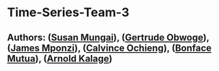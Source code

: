 # Time-Series-Team-3
## Authors: ([Susan Mungai](https://github.com/Arnoldchovu)), ([Gertrude Obwoge](https://github.com/Getty3102)), ([James Mponzi](https://github.com/Mponziii)), ([Calvince Ochieng](https://github.com/ochiengcalvince)), ([Bonface Mutua](https://github.com/Bonnie10)), ([Arnold Kalage](https://github.com/Arnoldchovu))

